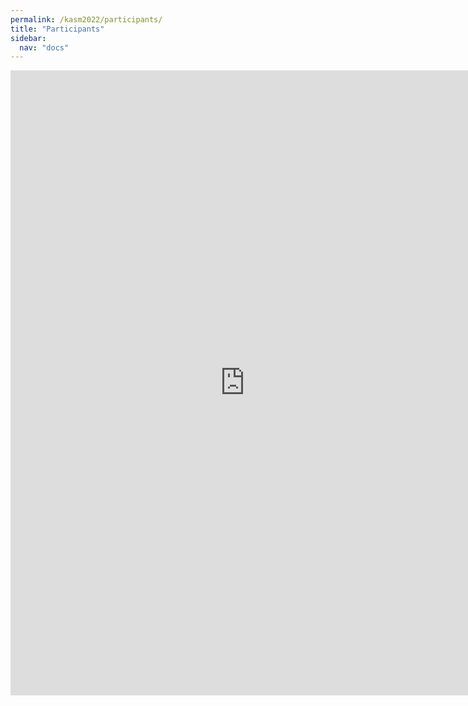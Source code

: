 ```yaml
---
permalink: /kasm2022/participants/
title: "Participants"
sidebar:
  nav: "docs"
---
```


<iframe src="https://docs.google.com/spreadsheets/d/e/2PACX-1vSMD0JJ1suz72xNCVEQQsEt5G0QQ_FiVNlIwnAf0vJy7qtDFhn6TcSALwxYN7-BDTX3t987b8VCk110/pubhtml?gid=1215764555&amp;single=true&amp;widget=true&amp;headers=false" width="750" height="1000" frameborder="0" marginheight="0" marginwidth="0"></iframe>